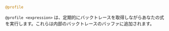 ```julia
@profile
```

`@profile <expression>` は、定期的にバックトレースを取得しながらあなたの式を実行します。これらは内部のバックトレースのバッファに追加されます。
